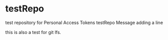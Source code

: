 # testRepo
test repository for Personal Access Tokens
testRepo Message
adding a line

this is also a test for git lfs.
